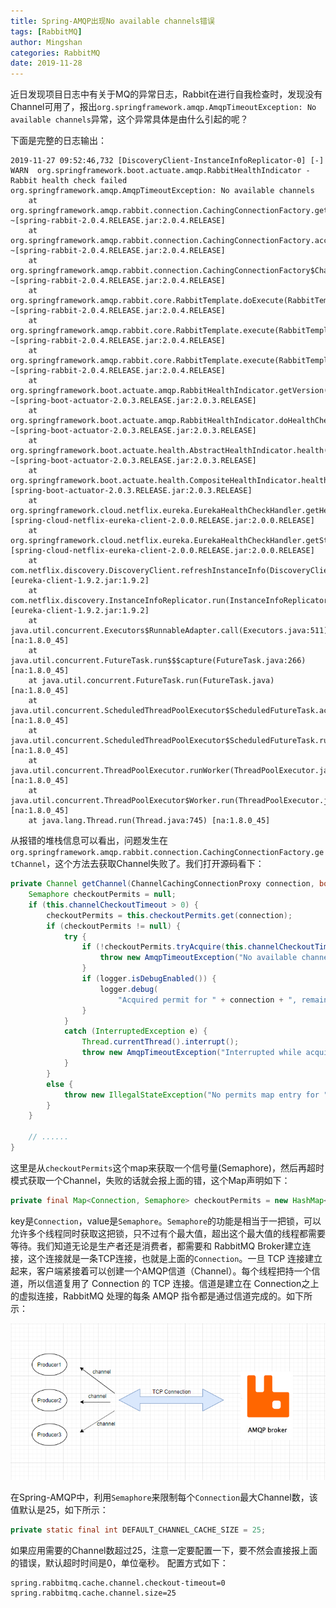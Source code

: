 ```yaml
---
title: Spring-AMQP出现No available channels错误
tags: [RabbitMQ]
author: Mingshan
categories: RabbitMQ
date: 2019-11-28
---
```


近日发现项目日志中有关于MQ的异常日志，Rabbit在进行自我检查时，发现没有Channel可用了，报出`org.springframework.amqp.AmqpTimeoutException: No available channels`异常，这个异常具体是由什么引起的呢？

<!-- more -->

下面是完整的日志输出：

```
2019-11-27 09:52:46,732 [DiscoveryClient-InstanceInfoReplicator-0] [-] WARN  org.springframework.boot.actuate.amqp.RabbitHealthIndicator - Rabbit health check failed
org.springframework.amqp.AmqpTimeoutException: No available channels
	at org.springframework.amqp.rabbit.connection.CachingConnectionFactory.getChannel(CachingConnectionFactory.java:443) ~[spring-rabbit-2.0.4.RELEASE.jar:2.0.4.RELEASE]
	at org.springframework.amqp.rabbit.connection.CachingConnectionFactory.access$1500(CachingConnectionFactory.java:94) ~[spring-rabbit-2.0.4.RELEASE.jar:2.0.4.RELEASE]
	at org.springframework.amqp.rabbit.connection.CachingConnectionFactory$ChannelCachingConnectionProxy.createChannel(CachingConnectionFactory.java:1171) ~[spring-rabbit-2.0.4.RELEASE.jar:2.0.4.RELEASE]
	at org.springframework.amqp.rabbit.core.RabbitTemplate.doExecute(RabbitTemplate.java:1803) ~[spring-rabbit-2.0.4.RELEASE.jar:2.0.4.RELEASE]
	at org.springframework.amqp.rabbit.core.RabbitTemplate.execute(RabbitTemplate.java:1771) ~[spring-rabbit-2.0.4.RELEASE.jar:2.0.4.RELEASE]
	at org.springframework.amqp.rabbit.core.RabbitTemplate.execute(RabbitTemplate.java:1752) ~[spring-rabbit-2.0.4.RELEASE.jar:2.0.4.RELEASE]
	at org.springframework.boot.actuate.amqp.RabbitHealthIndicator.getVersion(RabbitHealthIndicator.java:48) ~[spring-boot-actuator-2.0.3.RELEASE.jar:2.0.3.RELEASE]
	at org.springframework.boot.actuate.amqp.RabbitHealthIndicator.doHealthCheck(RabbitHealthIndicator.java:44) ~[spring-boot-actuator-2.0.3.RELEASE.jar:2.0.3.RELEASE]
	at org.springframework.boot.actuate.health.AbstractHealthIndicator.health(AbstractHealthIndicator.java:84) ~[spring-boot-actuator-2.0.3.RELEASE.jar:2.0.3.RELEASE]
	at org.springframework.boot.actuate.health.CompositeHealthIndicator.health(CompositeHealthIndicator.java:68) [spring-boot-actuator-2.0.3.RELEASE.jar:2.0.3.RELEASE]
	at org.springframework.cloud.netflix.eureka.EurekaHealthCheckHandler.getHealthStatus(EurekaHealthCheckHandler.java:103) [spring-cloud-netflix-eureka-client-2.0.0.RELEASE.jar:2.0.0.RELEASE]
	at org.springframework.cloud.netflix.eureka.EurekaHealthCheckHandler.getStatus(EurekaHealthCheckHandler.java:99) [spring-cloud-netflix-eureka-client-2.0.0.RELEASE.jar:2.0.0.RELEASE]
	at com.netflix.discovery.DiscoveryClient.refreshInstanceInfo(DiscoveryClient.java:1382) [eureka-client-1.9.2.jar:1.9.2]
	at com.netflix.discovery.InstanceInfoReplicator.run(InstanceInfoReplicator.java:117) [eureka-client-1.9.2.jar:1.9.2]
	at java.util.concurrent.Executors$RunnableAdapter.call(Executors.java:511) [na:1.8.0_45]
	at java.util.concurrent.FutureTask.run$$$capture(FutureTask.java:266) [na:1.8.0_45]
	at java.util.concurrent.FutureTask.run(FutureTask.java) [na:1.8.0_45]
	at java.util.concurrent.ScheduledThreadPoolExecutor$ScheduledFutureTask.access$201(ScheduledThreadPoolExecutor.java:180) [na:1.8.0_45]
	at java.util.concurrent.ScheduledThreadPoolExecutor$ScheduledFutureTask.run(ScheduledThreadPoolExecutor.java:293) [na:1.8.0_45]
	at java.util.concurrent.ThreadPoolExecutor.runWorker(ThreadPoolExecutor.java:1142) [na:1.8.0_45]
	at java.util.concurrent.ThreadPoolExecutor$Worker.run(ThreadPoolExecutor.java:617) [na:1.8.0_45]
	at java.lang.Thread.run(Thread.java:745) [na:1.8.0_45]
```

从报错的堆栈信息可以看出，问题发生在`org.springframework.amqp.rabbit.connection.CachingConnectionFactory.getChannel`，这个方法去获取Channel失败了。我们打开源码看下：

```Java
private Channel getChannel(ChannelCachingConnectionProxy connection, boolean transactional) {
	Semaphore checkoutPermits = null;
	if (this.channelCheckoutTimeout > 0) {
		checkoutPermits = this.checkoutPermits.get(connection);
		if (checkoutPermits != null) {
			try {
				if (!checkoutPermits.tryAcquire(this.channelCheckoutTimeout, TimeUnit.MILLISECONDS)) {
					throw new AmqpTimeoutException("No available channels");
				}
				if (logger.isDebugEnabled()) {
					logger.debug(
						"Acquired permit for " + connection + ", remaining:" + checkoutPermits.availablePermits());
				}
			}
			catch (InterruptedException e) {
				Thread.currentThread().interrupt();
				throw new AmqpTimeoutException("Interrupted while acquiring a channel", e);
			}
		}
		else {
			throw new IllegalStateException("No permits map entry for " + connection);
		}
	}
	
	// ......
}
```

这里是从`checkoutPermits`这个map来获取一个信号量(Semaphore)，然后再超时模式获取一个Channel，失败的话就会报上面的错，这个Map声明如下：

```Java
private final Map<Connection, Semaphore> checkoutPermits = new HashMap<>();
```

key是`Connection`，value是`Semaphore`。`Semaphore`的功能是相当于一把锁，可以允许多个线程同时获取这把锁，只不过有个最大值，超出这个最大值的线程都需要等待。我们知道无论是生产者还是消费者，都需要和 RabbitMQ Broker建立连接，这个连接就是一条TCP连接，也就是上面的`Connection`。一旦 TCP 连接建立起来，客户端紧接着可以创建一个AMQP信道（Channel）。每个线程把持一个信道，所以信道复用了 Connection 的 TCP 连接。信道是建立在 Connection之上的虚拟连接，RabbitMQ 处理的每条 AMQP 指令都是通过信道完成的。如下所示：

![image](https://github.com/mstao/static/blob/master/mq/rabbitmq_channel1.png?raw=true)

在Spring-AMQP中，利用`Semaphore`来限制每个`Connection`最大Channel数，该值默认是25，如下所示：

```Java
private static final int DEFAULT_CHANNEL_CACHE_SIZE = 25;
```

如果应用需要的Channel数超过25，注意一定要配置一下，要不然会直接报上面的错误，默认超时时间是0，单位毫秒。
配置方式如下：

```
spring.rabbitmq.cache.channel.checkout-timeout=0
spring.rabbitmq.cache.channel.size=25
```
